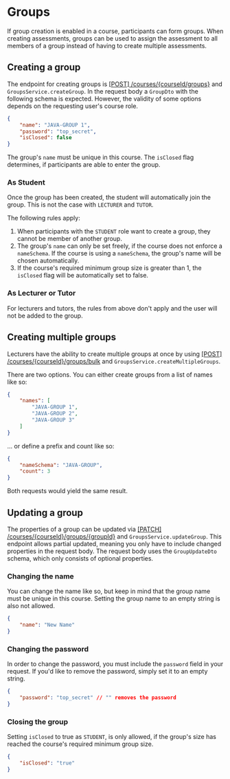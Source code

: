 # Groups
If group creation is enabled in a course, participants can form groups. When creating assessments, groups can be used to assign the assessment to all members of a group instead of having to create multiple assessments.

## Creating a group
The endpoint for creating groups is [[POST] /courses/{courseId/groups}](http://147.172.178.30:3000/api/#/groups/createGroup) and `GroupsService.createGroup`. In the request body a `GroupDto` with the following schema is expected. However, the validity of some options depends on the requesting user's course role.
```json
{
	"name": "JAVA-GROUP 1",
	"password": "top_secret",
	"isClosed": false
}
```

The group's `name` must be unique in this course.
The `isClosed` flag determines, if participants are able to enter the group.

### As Student
Once the group has been created, the student will automatically join the group. This is not the case with `LECTURER` and `TUTOR`. 

The following rules apply:

1. When participants with the `STUDENT` role want to create a group, they cannot be member of another group. 
2. The group's `name` can only be set freely, if the course does not enforce a `nameSchema`. If the course is using a `nameSchema`, the group's name will be chosen automatically. 
3. If the course's required minimum group size is greater than 1, the `isClosed` flag will be automatically set to false.

### As Lecturer or Tutor
For lecturers and tutors, the rules from above don't apply and the user will not be added to the group.

## Creating multiple groups
Lecturers have the ability to create multiple groups at once by using [[POST] /courses/{courseId}/groups/bulk](http://147.172.178.30:3000/api/#/groups/createMultipleGroups) and `GroupsService.createMultipleGroups`.

There are two options. You can either create groups from a list of names like so:
```json
{
	"names": [
		"JAVA-GROUP 1",
		"JAVA-GROUP 2",
		"JAVA-GROUP 3"
	]
}
```

... or define a prefix and count like so: 
```json
{
	"nameSchema": "JAVA-GROUP",
	"count": 3
}
```
Both requests would yield the same result.

## Updating a group
The properties of a group can be updated via [[PATCH] /courses/{courseId}/groups/{groupId}](http://147.172.178.30:3000/api/#/groups/updateGroup) and `GroupsService.updateGroup`. This endpoint allows partial updated, meaning you only have to include changed properties in the request body. The request body uses the `GroupUpdateDto` schema, which only consists of optional properties.

### Changing the name
You can change the name like so, but keep in mind that the group name must be unique in this course. Setting the group name to an empty string is also not allowed.
```json
{
	"name": "New Name"
}
```

### Changing the password
In order to change the password, you must include the `password` field in your request.
If you'd like to remove the password, simply set it to an empty string.
```json
{
	"password": "top_secret" // "" removes the password
}
```

### Closing the group
Setting `isClosed` to true as `STUDENT`, is only allowed, if the group's size has reached the course's required minimum group size.
```json
{
	"isClosed": "true"
}
```
